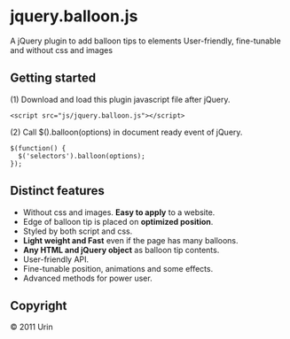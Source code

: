 jquery.balloon.js
=================
A jQuery plugin to add balloon tips to elements User-friendly, fine-tunable and without css and images

Getting started
------------------------
(1) Download and load this plugin javascript file after jQuery.  

    <script src="js/jquery.balloon.js"></script>

(2) Call $().balloon(options) in document ready event of jQuery.  

    $(function() {
      $('selectors').balloon(options);
    });

Distinct features
------------------------
+ Without css and images. **Easy to apply** to a website.
+ Edge of balloon tip is placed on **optimized position**.
+ Styled by both script and css.
+ **Light weight and Fast** even if the page has many balloons.
+ **Any HTML and jQuery object** as balloon tip contents.
+ User-friendly API.
+ Fine-tunable position, animations and some effects.
+ Advanced methods for power user.

Copyright
------------------------
&copy; 2011 Urin
